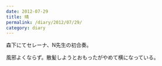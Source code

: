 ```yaml
---
date: 2012-07-29
title: 晴
permalink: /diary/2012/07/29/
category: diary
---
```


森下にてセレーナ、N先生の初合奏。

風邪よくならず。散髪しようとおもったがやめて横になっている。